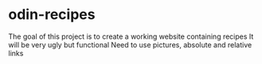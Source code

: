 # odin-recipes
The goal of this project is to create a working website containing recipes
It will be very ugly but functional
Need to use pictures, absolute and relative links
